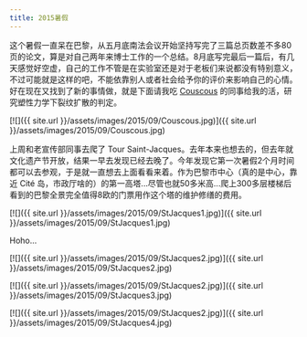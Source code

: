 ```yaml
---
title: 2015暑假
---
```


这个暑假一直呆在巴黎，从五月底南法会议开始坚持写完了三篇总页数差不多80页的论文，算是对自己两年来博士工作的一个总结。8月底写完最后一篇后，有几天感觉好空虚，自己的工作不管是在实验室还是对于老板们来说都没有特别意义，不过可能就是这样的吧，不能依靠别人或者社会给予你的评价来影响自己的心情。好在现在又找到了新的事情做，就是下面请我吃 [Couscous](https://fr.wikipedia.org/wiki/Couscous) 的同事给我的活，研究塑性力学下裂纹扩散的判定。

[![]({{ site.url }}/assets/images/2015/09/Couscous.jpg)]({{ site.url }}/assets/images/2015/09/Couscous.jpg)

上周和老宣传部同事去爬了 Tour Saint-Jacques。去年本来也想去的，但去年就文化遗产节开放，结果一早去发现已经去晚了。今年发现它第一次暑假2个月时间都可以去参观，于是就一直想去上面看看来着。作为巴黎市中心（真的是中心，靠近 Cité 岛，市政厅啥的）的第一高塔...尽管也就50多米高...爬上300多层楼梯后看到的巴黎全景完全值得8欧的门票用作这个塔的维护修缮的费用。

[![]({{ site.url }}/assets/images/2015/09/StJacques1.jpg)]({{ site.url }}/assets/images/2015/09/StJacques1.jpg)

Hoho...

[![]({{ site.url }}/assets/images/2015/09/StJacques2.jpg)]({{ site.url }}/assets/images/2015/09/StJacques2.jpg)

[![]({{ site.url }}/assets/images/2015/09/StJacques2.jpg)]({{ site.url }}/assets/images/2015/09/StJacques3.jpg)

[![]({{ site.url }}/assets/images/2015/09/StJacques2.jpg)]({{ site.url }}/assets/images/2015/09/StJacques4.jpg)